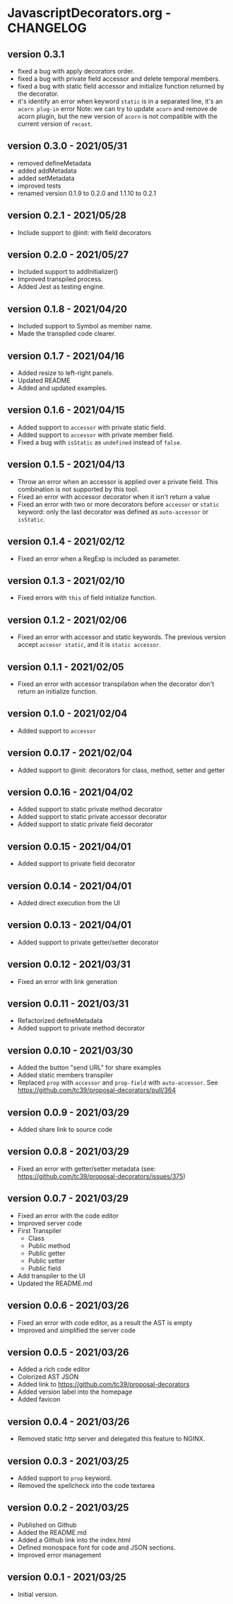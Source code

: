 # JavascriptDecorators.org - CHANGELOG

## version 0.3.1

- fixed a bug with apply decorators order.
- fixed a bug with private field accessor and delete temporal members.
- fixed a bug with static field accessor and initialize function returned by the decorator.
- it's identify an error when keyword `static` is in a separated line, it's an `acorn plug-in` error
Note: we can try to update `acorn` and remove de acorn plugin, but the new version of `acorn` is
not compatible with the current version of `recast`.

## version 0.3.0 - 2021/05/31

- removed defineMetadata
- added addMetadata
- added setMetadata
- improved tests
- renamed version 0.1.9 to 0.2.0 and 1.1.10 to 0.2.1

## version 0.2.1 - 2021/05/28

- Include support to @init: with field decorators

## version 0.2.0 - 2021/05/27

- Included support to addInitializer()
- Improved transpiled process.
- Added Jest as testing engine.

## version 0.1.8 - 2021/04/20

- Included support to Symbol as member name.
- Made the transpiled code clearer.

## version 0.1.7 - 2021/04/16

- Added resize to left-right panels.
- Updated README
- Added and updated examples.

## version 0.1.6 - 2021/04/15

- Added support to `accessor` with private static field.
- Added support to `accessor` with private member field.
- Fixed a bug with `isStatic` as `undefined` instead of `false`.

## version 0.1.5 - 2021/04/13

- Throw an error when an accessor is applied over a private field. This combination is not
  supported by this tool.
- Fixed an error with accessor decorator when it isn't return a value
- Fixed an error with two or more decorators before `accessor` or `static` keyword: only the last
  decorator was defined as `auto-accessor` or `isStatic`.

## version 0.1.4 - 2021/02/12

- Fixed an error when a RegExp is included as parameter.

## version 0.1.3 - 2021/02/10

- Fixed errors with `this` of field initialize function.

## version 0.1.2 - 2021/02/06

- Fixed an error with accessor and static keywords. The previous version accept `accesor static`,
  and it is `static accessor`.

## version 0.1.1 - 2021/02/05

- Fixed an error with accessor transpilation when the decorator don't return an initialize function.

## version 0.1.0 - 2021/02/04

- Added support to `accessor`

## version 0.0.17 - 2021/02/04

- Added support to @init: decorators for class, method, setter and getter

## version 0.0.16 - 2021/04/02

- Added support to static private method decorator
- Added support to static private accessor decorator
- Added support to static private field decorator

## version 0.0.15 - 2021/04/01

- Added support to private field decorator

## version 0.0.14 - 2021/04/01

- Added direct execution from the UI

## version 0.0.13 - 2021/04/01

- Added support to private getter/setter decorator

## version 0.0.12 - 2021/03/31

- Fixed an error with link generation

## version 0.0.11 - 2021/03/31

- Refactorized defineMetadata
- Added support to private method decorator

## version 0.0.10 - 2021/03/30

- Added the button "send URL" for share examples
- Added static members transpiler
- Replaced `prop` with `accessor` and `prop-field` with `auto-accessor`.
  See https://github.com/tc39/proposal-decorators/pull/364

## version 0.0.9 - 2021/03/29

- Added share link to source code

## version 0.0.8 - 2021/03/29

- Fixed an error with getter/setter metadata (see:
https://github.com/tc39/proposal-decorators/issues/375)

## version 0.0.7 - 2021/03/29

- Fixed an error with the code editor
- Improved server code
- First Transpiler
  - Class
  - Public method
  - Public getter
  - Public setter
  - Public field
- Add transpiler to the UI
- Updated the README.md

## version 0.0.6 - 2021/03/26

- Fixed an error with code editor, as a result the AST is empty
- Improved and simplified the server code

## version 0.0.5 - 2021/03/26

- Added a rich code editor
- Colorized AST JSON
- Added link to https://github.com/tc39/proposal-decorators
- Added version label into the homepage
- Added favicon

## version 0.0.4 - 2021/03/26

- Removed static http server and delegated this feature to NGINX.

## version 0.0.3 - 2021/03/25

- Added support to `prop` keyword.
- Removed the spellcheck into the code textarea

## version 0.0.2 - 2021/03/25

- Published on Github
- Added the README.md
- Added a Github link into the index.html
- Defined monospace font for code and JSON sections.
- Improved error management

## version 0.0.1 - 2021/03/25

- Initial version.
